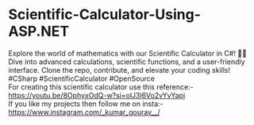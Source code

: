 # Scientific-Calculator-Using-ASP.NET
Explore the world of mathematics with our Scientific Calculator in C#! 🧮🚀 Dive into advanced calculations, scientific functions, and a user-friendly interface. Clone the repo, contribute, and elevate your coding skills! #CSharp #ScientificCalculator #OpenSource
<br>
For creating this scientific calculator use this reference:- https://youtu.be/8OphyxOdQ-w?si=olJ3l6Vo2vYvYapj
<br>
If you like my projects then follow me on insta:- https://www.instagram.com/_kumar_gourav__/
